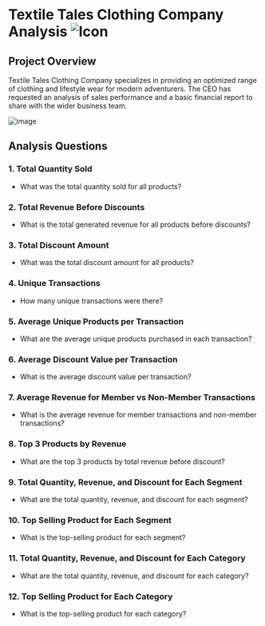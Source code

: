 # **Textile Tales Clothing Company Analysis** ![Icon](https://img.icons8.com/ios-filled/50/000000/fashion.png)

## **Project Overview**

Textile Tales Clothing Company specializes in providing an optimized range of clothing and lifestyle wear for modern adventurers. The CEO has requested an analysis of sales performance and a basic financial report to share with the wider business team.

![image](https://github.com/manishwai/Textile_tale/assets/110285234/d8cbbbfe-4940-4d5a-b11c-291fd12f9430)

## **Analysis Questions**

### **1. Total Quantity Sold**
- What was the total quantity sold for all products?

### **2. Total Revenue Before Discounts**
- What is the total generated revenue for all products before discounts?

### **3. Total Discount Amount**
- What was the total discount amount for all products?

### **4. Unique Transactions**
- How many unique transactions were there?

### **5. Average Unique Products per Transaction**
- What are the average unique products purchased in each transaction?

### **6. Average Discount Value per Transaction**
- What is the average discount value per transaction?

### **7. Average Revenue for Member vs Non-Member Transactions**
- What is the average revenue for member transactions and non-member transactions?

### **8. Top 3 Products by Revenue**
- What are the top 3 products by total revenue before discount?

### **9. Total Quantity, Revenue, and Discount for Each Segment**
- What are the total quantity, revenue, and discount for each segment?

### **10. Top Selling Product for Each Segment**
- What is the top-selling product for each segment?

### **11. Total Quantity, Revenue, and Discount for Each Category**
- What are the total quantity, revenue, and discount for each category?

### **12. Top Selling Product for Each Category**
- What is the top-selling product for each category?

